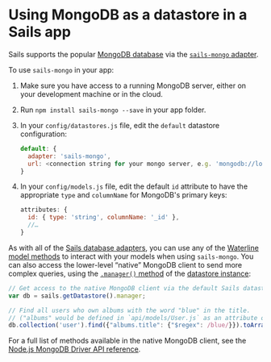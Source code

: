 # Using MongoDB as a datastore in a Sails app

Sails supports the popular [MongoDB database](https://www.mongodb.com/) via the [`sails-mongo` adapter](https://www.npmjs.com/package/sails-mongo).

To use `sails-mongo` in your app:

1. Make sure you have access to a running MongoDB server, either on your development machine or in the cloud.
2. Run `npm install sails-mongo --save` in your app folder.
3. In your `config/datastores.js` file, edit the `default` datastore configuration:

    ```js
    default: {
      adapter: 'sails-mongo',
      url: <connection string for your mongo server, e.g. 'mongodb://localhost:27017/myMongoDb'>
    }
    ```
4. In your `config/models.js` file, edit the default `id` attribute to have the appropriate `type` and `columnName` for MongoDB's primary keys:

    ```js
    attributes: {
      id: { type: 'string', columnName: '_id' },
      //…
    }
    ```


As with all of the [Sails database adapters](https://sailsjs.com/documentation/concepts/extending-sails/adapters/available-adapters), you can use any of the [Waterline model methods](https://sailsjs.com/documentation/reference/waterline-orm/models) to interact with your models when using `sails-mongo`.  You can also access the lower-level &ldquo;native&rdquo; MongoDB client to send more complex queries, using the [`.manager()` method](https://sailsjs.com/documentation/reference/waterline-orm/datastores/manager) of the [datastore instance](https://sailsjs.com/documentation/reference/application/sails-get-datastore):

```js
// Get access to the native MongoDB client via the default Sails datastore.
var db = sails.getDatastore().manager;

// Find all users who own albums with the word "blue" in the title.
// ("albums" would be defined in `api/models/User.js` as an attribute of type "json".)
db.collection('user').find({"albums.title": {"$regex": /blue/}}).toArray(console.log);
```

For a full list of methods available in the native MongoDB client, see the <a href="http://mongodb.github.io/node-mongodb-native/2.2/api/Collection.html" target="_blank">Node.js MongoDB Driver API reference</a>.


<docmeta name="displayName" value="Using MongoDB">
